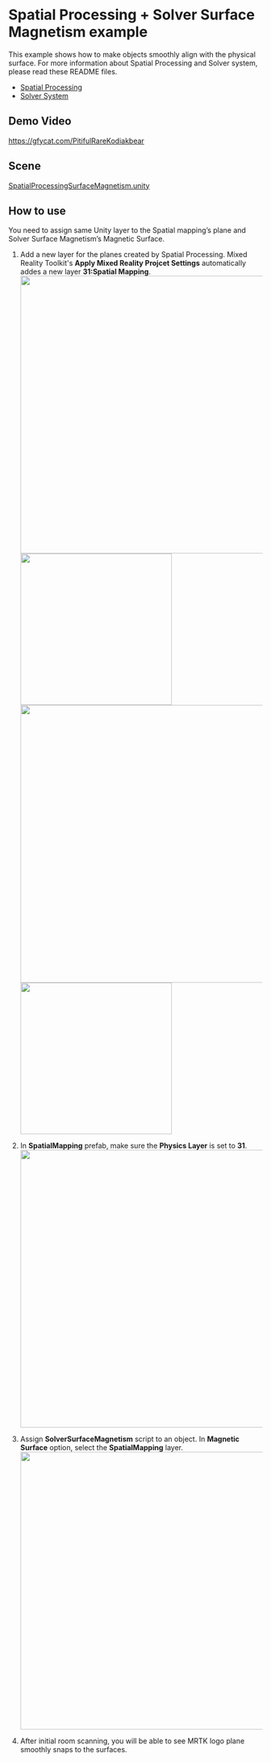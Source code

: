 # Spatial Processing + Solver Surface Magnetism example
This example shows how to make objects smoothly align with the physical surface. For more information about Spatial Processing and Solver system, please read these README files.
- [Spatial Processing](/Assets/HoloToolkit/SpatialMapping/README.md)
- [Solver System](/Assets/HoloToolkit-Examples/Utilities/Readme/README_SolverSystem.md)

## Demo Video
https://gfycat.com/PitifulRareKodiakbear

## Scene
[SpatialProcessingSurfaceMagnetism.unity](/Assets/HoloToolkit-Examples/SpatialMapping/Scenes/SpatialProcessingSurfaceMagnetism.unity)

## How to use 
You need to assign same Unity layer to the Spatial mapping’s plane and Solver Surface Magnetism’s Magnetic Surface.

1. Add a new layer for the planes created by Spatial Processing. Mixed Reality Toolkit's **Apply Mixed Reality Projcet Settings** automatically addes a new layer **31:Spatial Mapping**. <img src="/External/ReadMeImages/MRTK_SurfaceMagnetism1.png" width="550"> <img src="/External/ReadMeImages/MRTK_SurfaceMagnetism2.png" width="300"> <img src="/External/ReadMeImages/MRTK_SurfaceMagnetism3.png" width="550"> <img src="/External/ReadMeImages/MRTK_SurfaceMagnetism4.png" width="300">

2. In **SpatialMapping** prefab, make sure the **Physics Layer** is set to **31**. <br/><img src="/External/ReadMeImages/MRTK_SurfaceMagnetism5.png" width="550">

3. Assign **SolverSurfaceMagnetism** script to an object. In **Magnetic Surface** option, select the **SpatialMapping** layer.<br/><img src="/External/ReadMeImages/MRTK_SurfaceMagnetism6.png" width="550">

4. After initial room scanning, you will be able to see MRTK logo plane smoothly snaps to the surfaces.

 

